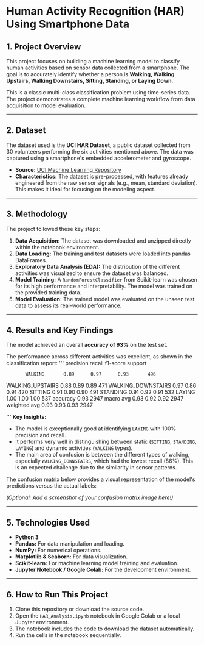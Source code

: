 # Human Activity Recognition (HAR) Using Smartphone Data


## 1. Project Overview

This project focuses on building a machine learning model to classify human activities based on sensor data collected from a smartphone. The goal is to accurately identify whether a person is **Walking, Walking Upstairs, Walking Downstairs, Sitting, Standing, or Laying Down**.

This is a classic multi-class classification problem using time-series data. The project demonstrates a complete machine learning workflow from data acquisition to model evaluation.

---

## 2. Dataset

The dataset used is the **UCI HAR Dataset**, a public dataset collected from 30 volunteers performing the six activities mentioned above. The data was captured using a smartphone's embedded accelerometer and gyroscope.

*   **Source:** [UCI Machine Learning Repository](https://archive.ics.uci.edu/ml/datasets/human+activity+recognition+using+smartphones)
*   **Characteristics:** The dataset is pre-processed, with features already engineered from the raw sensor signals (e.g., mean, standard deviation). This makes it ideal for focusing on the modeling aspect.

---

## 3. Methodology

The project followed these key steps:

1.  **Data Acquisition:** The dataset was downloaded and unzipped directly within the notebook environment.
2.  **Data Loading:** The training and test datasets were loaded into pandas DataFrames.
3.  **Exploratory Data Analysis (EDA):** The distribution of the different activities was visualized to ensure the dataset was balanced.
4.  **Model Training:** A `RandomForestClassifier` from Scikit-learn was chosen for its high performance and interpretability. The model was trained on the provided training data.
5.  **Model Evaluation:** The trained model was evaluated on the unseen test data to assess its real-world performance.

---

## 4. Results and Key Findings

The model achieved an overall **accuracy of 93%** on the test set.

The performance across different activities was excellent, as shown in the classification report:
'''
                    precision    recall  f1-score   support

           WALKING       0.89      0.97      0.93       496
  WALKING_UPSTAIRS       0.88      0.89      0.89       471
WALKING_DOWNSTAIRS       0.97      0.86      0.91       420
           SITTING       0.91      0.90      0.90       491
          STANDING       0.91      0.92      0.91       532
            LAYING       1.00      1.00      1.00       537
          accuracy                           0.93      2947
         macro avg       0.93      0.92      0.92      2947
      weighted avg       0.93      0.93      0.93      2947

'''
**Key Insights:**
*   The model is exceptionally good at identifying `LAYING` with 100% precision and recall.
*   It performs very well in distinguishing between static (`SITTING`, `STANDING`, `LAYING`) and dynamic activities (`WALKING` types).
*   The main area of confusion is between the different types of walking, especially `WALKING_DOWNSTAIRS`, which had the lowest recall (86%). This is an expected challenge due to the similarity in sensor patterns.

The confusion matrix below provides a visual representation of the model's predictions versus the actual labels:

*(Optional: Add a screenshot of your confusion matrix image here!)*

---

## 5. Technologies Used

*   **Python 3**
*   **Pandas:** For data manipulation and loading.
*   **NumPy:** For numerical operations.
*   **Matplotlib & Seaborn:** For data visualization.
*   **Scikit-learn:** For machine learning model training and evaluation.
*   **Jupyter Notebook / Google Colab:** For the development environment.

---

## 6. How to Run This Project

1.  Clone this repository or download the source code.
2.  Open the `HAR_Analysis.ipynb` notebook in Google Colab or a local Jupyter environment.
3.  The notebook includes the code to download the dataset automatically.
4.  Run the cells in the notebook sequentially.
